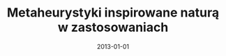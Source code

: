 ---
# Documentation: https://wowchemy.com/docs/managing-content/

title: Metaheurystyki inspirowane naturą w zastosowaniach
subtitle: ''
summary: ''
authors:
- markowska-kaczmar
- kwasnicka
tags: []
categories: []
date: '2013-01-01'
lastmod: 2022-10-07T04:57:55Z
featured: false
draft: false

# Featured image
# To use, add an image named `featured.jpg/png` to your page's folder.
# Focal points: Smart, Center, TopLeft, Top, TopRight, Left, Right, BottomLeft, Bottom, BottomRight.
image:
  caption: ''
  focal_point: ''
  preview_only: false

# Projects (optional).
#   Associate this post with one or more of your projects.
#   Simply enter your project's folder or file name without extension.
#   E.g. `projects = ["internal-project"]` references `content/project/deep-learning/index.md`.
#   Otherwise, set `projects = []`.
projects: []
publishDate: '2022-10-07T04:57:54.261876Z'
publication_types:
- '5'
abstract: ''
publication: '*Oficyna Wydawnicza Politechniki Wrocławskiej*'
---